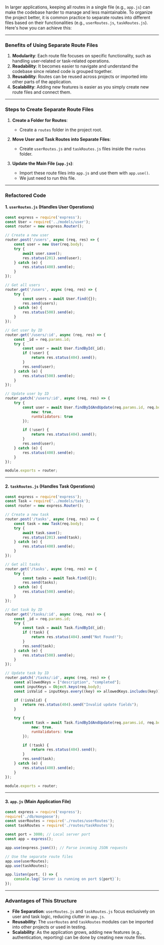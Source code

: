 In larger applications, keeping all routes in a single file (e.g., `app.js`) can make the codebase harder to manage and less maintainable. To organize the project better, it is common practice to separate routes into different files based on their functionalities (e.g., `userRoutes.js`, `taskRoutes.js`). Here's how you can achieve this:

---

### **Benefits of Using Separate Route Files**

1. **Modularity**: Each route file focuses on specific functionality, such as handling user-related or task-related operations.
2. **Readability**: It becomes easier to navigate and understand the codebase since related code is grouped together.
3. **Reusability**: Routes can be reused across projects or imported into other parts of the application.
4. **Scalability**: Adding new features is easier as you simply create new route files and connect them.

---

### **Steps to Create Separate Route Files**

1. **Create a Folder for Routes**:
    
    - Create a `routes` folder in the project root.
2. **Move User and Task Routes into Separate Files**:
    
    - Create `userRoutes.js` and `taskRoutes.js` files inside the `routes` folder.
3. **Update the Main File (`app.js`)**:
    
    - Import these route files into `app.js` and use them with `app.use()`.
    - We just need to run this file.
		
---

### **Refactored Code**

#### 1. `userRoutes.js` (Handles User Operations)

```javascript
const express = require('express');
const User = require('../models/user');
const router = new express.Router();

// Create a new user
router.post('/users', async (req, res) => {
    const user = new User(req.body);
    try {
        await user.save();
        res.status(201).send(user);
    } catch (e) {
        res.status(400).send(e);
    }
});

// Get all users
router.get('/users', async (req, res) => {
    try {
        const users = await User.find({});
        res.send(users);
    } catch (e) {
        res.status(500).send(e);
    }
});

// Get user by ID
router.get('/users/:id', async (req, res) => {
    const _id = req.params.id;
    try {
        const user = await User.findById(_id);
        if (!user) {
            return res.status(404).send();
        }
        res.send(user);
    } catch (e) {
        res.status(500).send(e);
    }
});

// Update user by ID
router.patch('/users/:id', async (req, res) => {
    try {
        const user = await User.findByIdAndUpdate(req.params.id, req.body, {
            new: true,
            runValidators: true
        });

        if (!user) {
            return res.status(404).send();
        }
        res.send(user);
    } catch (e) {
        res.status(400).send(e);
    }
});

module.exports = router;
```

---

#### 2. `taskRoutes.js` (Handles Task Operations)

```javascript
const express = require('express');
const Task = require('../models/task');
const router = new express.Router();

// Create a new task
router.post('/tasks', async (req, res) => {
    const task = new Task(req.body);
    try {
        await task.save();
        res.status(201).send(task);
    } catch (e) {
        res.status(400).send(e);
    }
});

// Get all tasks
router.get('/tasks', async (req, res) => {
    try {
        const tasks = await Task.find({});
        res.send(tasks);
    } catch (e) {
        res.status(500).send(e);
    }
});

// Get task by ID
router.get('/tasks/:id', async (req, res) => {
    const _id = req.params.id;
    try {
        const task = await Task.findById(_id);
        if (!task) {
            return res.status(404).send("Not Found!");
        }
        res.send(task);
    } catch (e) {
        res.status(500).send(e);
    }
});

// Update task by ID
router.patch('/tasks/:id', async (req, res) => {
    const allowedKeys = ["description", "completed"];
    const inputKeys = Object.keys(req.body);
    const isValid = inputKeys.every((key) => allowedKeys.includes(key));

    if (!isValid) {
        return res.status(404).send("Invalid update fields");
    }

    try {
        const task = await Task.findByIdAndUpdate(req.params.id, req.body, {
            new: true,
            runValidators: true
        });

        if (!task) {
            return res.status(404).send();
        }
        res.send(task);
    } catch (e) {
        res.status(400).send(e);
    }
});

module.exports = router;
```

---

#### 3. `app.js` (Main Application File)

```javascript
const express = require('express');
require('./db/mongoose');
const userRoutes = require('./routes/userRoutes');
const taskRoutes = require('./routes/taskRoutes');

const port = 3000; // Local server port
const app = express();

app.use(express.json()); // Parse incoming JSON requests

// Use the separate route files
app.use(userRoutes);
app.use(taskRoutes);

app.listen(port, () => {
    console.log(`Server is running on port ${port}`);
});
```

---

### **Advantages of This Structure**

- **File Separation**: `userRoutes.js` and `taskRoutes.js` focus exclusively on user and task logic, reducing clutter in `app.js`.
- **Reusability**: The `userRoutes` and `taskRoutes` modules can be imported into other projects or used in testing.
- **Scalability**: As the application grows, adding new features (e.g., authentication, reporting) can be done by creating new route files.
